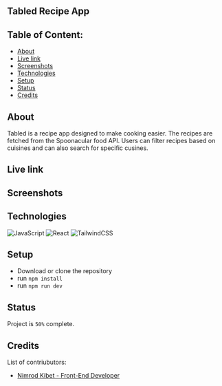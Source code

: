 ## Tabled Recipe App

## Table of Content:

- [About](#about)
-  [Live link](#about)
- [Screenshots](#screenshots)
- [Technologies](#technologies)
- [Setup](#setup)
- [Status](#status)
- [Credits](#credits)


<!-- - [Approach](#approach) -->
<!-- - [License](#license) -->
## About

Tabled is a recipe app designed to make cooking easier. The recipes are fetched from the Spoonacular food API. Users can filter recipes based on cuisines and can also search for specific cusines.

## Live link

<!-- Access site at [Kibet portfolio](https://kibetnimrod.com) -->

## Screenshots

<!-- <img src="https://drive.google.com/uc?export=view&id=1ZFtUmyeG6tjo0LhGp4CnzRWAq7KG_01Q" alt="Alt Text" width="45%" height="50%">  <img src="https://drive.google.com/uc?export=view&id=1vycbBTt3Evs6d0UwBhcoN93jN1JlwNf6" alt="Alt Text" width="45%" height="50%">

<img src="https://drive.google.com/uc?export=view&id=1pDRtla2L05MU1vw_-BYiFWj0VGCLKwr3" alt="Alt Text" width="45%" height="50%">  <img src="https://drive.google.com/uc?export=view&id=1_GRBBMVueIWACb1b8lwnPILs0z0ySJ2Z" alt="Alt Text" width="45%" height="50%"> -->



## Technologies

 ![JavaScript](https://img.shields.io/badge/javascript-%23323330.svg?style=for-the-badge&logo=javascript&logoColor=%23F7DF1E)  ![React](https://img.shields.io/badge/react-%2320232a.svg?style=for-the-badge&logo=react&logoColor=%2361DAFB) ![TailwindCSS](https://img.shields.io/badge/tailwindcss-%2338B2AC.svg?style=for-the-badge&logo=tailwind-css&logoColor=white)  
 
## Setup
- Download or clone the repository
- run `npm install`
- run `npm run dev`

<!--
 ## Approach
I adopted the `BEM` naming style for my css class names and ...
-->
## Status

 Project is  `50%` complete.

## Credits

List of contriubutors:
- [Nimrod Kibet - Front-End Developer](kibetnimrod.com)




<!-- ## License

MIT license @ [author](author.com)

-->




















